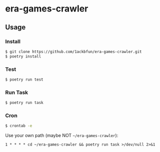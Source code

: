# era-games-crawler

## Usage

### Install

```Bash
$ git clone https://github.com/1ackbfun/era-games-crawler.git
$ poetry install
```

### Test

```Bash
$ poetry run test
```

### Run Task

```Bash
$ poetry run task
```

### Cron

```Bash
$ crontab -e
```

Use your own path (maybe NOT `~/era-games-crawler`):

```
1 * * * * cd ~/era-games-crawler && poetry run task >/dev/null 2>&1
```
